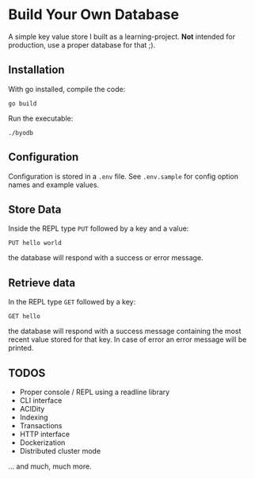 # Build Your Own Database

A simple key value store I built as a learning-project. **Not** intended for production, use a proper database for that ;).

## Installation

With go installed, compile the code:

```
go build
```

Run the executable:

```
./byodb
```

## Configuration

Configuration is stored in a `.env` file. See `.env.sample` for config option names and example values.

## Store Data

Inside the REPL type `PUT` followed by a key and a value:

```
PUT hello world
```
the database will respond with a success or error message.

## Retrieve data

In the REPL type `GET` followed by a key:

```
GET hello
```
the database will respond with a success message containing the most recent value stored for that key. In case of error an error message will be printed.

## TODOS

- Proper console / REPL using a readline library
- CLI interface
- ACIDity
- Indexing
- Transactions
- HTTP interface
- Dockerization
- Distributed cluster mode

… and much, much more.
